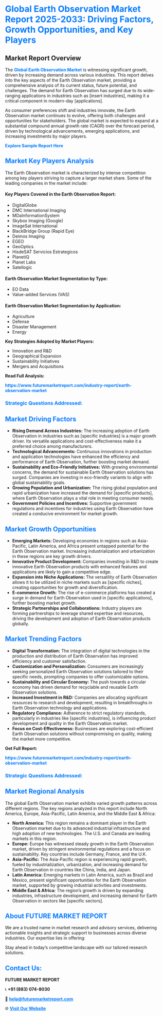 <h1 style="color: #007BFF;">Global Earth Observation Market Report 2025-2033: Driving Factors, Growth Opportunities, and Key Players</h1>

<section id="overview">
<h2>Market Report Overview</h2>
<p>The <a href="https://www.futuremarketreport.com/industry-report/earth-observation-market" style="color: #007BFF; text-decoration: none;"><strong>Global Earth Observation Market</strong></a> is witnessing significant growth, driven by increasing demand across various industries. This report delves into the key aspects of the Earth Observation market, providing a comprehensive analysis of its current status, future potential, and challenges. The demand for Earth Observation has surged due to its wide-ranging applications in industries such as [insert industries], making it a critical component in modern-day [applications].</p>
<p>As consumer preferences shift and industries innovate, the Earth Observation market continues to evolve, offering both challenges and opportunities for stakeholders. The global market is expected to expand at a substantial compound annual growth rate (CAGR) over the forecast period, driven by technological advancements, emerging applications, and increasing investments by major players.</p>
</section>

<section id="overview">
<p><a href="https://www.futuremarketreport.com/request-sample/reportId=62867" style="color: #007BFF; text-decoration: none;"><strong>Explore Sample Report Here</strong></a></p>
</section>

<section id="key-players">
<h2 style="color: #007BFF;">Market Key Players Analysis</h2>
<p>The Earth Observation market is characterized by intense competition among key players striving to capture a larger market share. Some of the leading companies in the market include:</p>
<h4>Key Players Covered in the Earth Observation Report:</h4>
<ul><li>DigitalGlobe</li><li>DMC International Imaging</li><li>MDaInformationSystem</li><li>Skybox Imaging (Google)</li><li>ImageSat International</li><li>BlackBridge Group (Rapid Eye)</li><li>Deimos Imaging</li><li>EGEO</li><li>GeoOptics</li><li>HisdeSAT Servicios Estrategicos</li><li>PlanetiQ</li><li>Planet Labs</li><li>Satellogic</li></ul>
<h4>Earth Observation Market Segmentation by Type:</h4>
<ul><li>EO Data</li><li>Value-added Services (VAS)</li></ul>

<h4>Earth Observation Market Segmentation by Application:</h4>
<ul><li>Agriculture</li><li>Defense</li><li>Disaster Management</li><li>Energy</li></ul>
<p><strong>Key Strategies Adopted by Market Players:</strong></p>
<ul>
<li>Innovation and R&D</li>
<li>Geographical Expansion</li>
<li>Sustainability Initiatives</li>
<li>Mergers and Acquisitions</li>
</ul>
</section>

<section>
<p><strong>Read Full Analysis: </strong></p><a href="https://www.futuremarketreport.com/industry-report/earth-observation-market" style="color: #007BFF; text-decoration: none;"><strong>https://www.futuremarketreport.com/industry-report/earth-observation-market</strong></a>
<h3 style="color: #007BFF;">Strategic Questions Addressed:</h3>
</section>

<section id="driving-factors">
<h2 style="color: #007BFF;">Market Driving Factors</h2>
<ul>
<li><strong>Rising Demand Across Industries:</strong> The increasing adoption of Earth Observation in industries such as [specific industries] is a major growth driver. Its versatile applications and cost-effectiveness make it a preferred choice among manufacturers.</li>
<li><strong>Technological Advancements:</strong> Continuous innovations in production and application technologies have enhanced the efficiency and performance of Earth Observation, further boosting market demand.</li>
<li><strong>Sustainability and Eco-Friendly Initiatives:</strong> With growing environmental concerns, the demand for sustainable Earth Observation solutions has surged. Companies are investing in eco-friendly variants to align with global sustainability goals.</li>
<li><strong>Growing Population and Urbanization:</strong> The rising global population and rapid urbanization have increased the demand for [specific products], where Earth Observation plays a vital role in meeting consumer needs.</li>
<li><strong>Government Policies and Incentives:</strong> Supportive government regulations and incentives for industries using Earth Observation have created a conducive environment for market growth.</li>
</ul>
</section>

<section id="growth-opportunities">
<h2 style="color: #007BFF;">Market Growth Opportunities</h2>
<ul>
<li><strong>Emerging Markets:</strong> Developing economies in regions such as Asia-Pacific, Latin America, and Africa present untapped potential for the Earth Observation market. Increasing industrialization and urbanization in these regions are key growth drivers.</li>
<li><strong>Innovative Product Development:</strong> Companies investing in R&D to create innovative Earth Observation products with enhanced features and applications are likely to gain a competitive edge.</li>
<li><strong>Expansion into Niche Applications:</strong> The versatility of Earth Observation allows it to be utilized in niche markets such as [specific niches], creating opportunities for growth and diversification.</li>
<li><strong>E-commerce Growth:</strong> The rise of e-commerce platforms has created a surge in demand for Earth Observation used in [specific applications], further boosting market growth.</li>
<li><strong>Strategic Partnerships and Collaborations:</strong> Industry players are forming partnerships to leverage shared expertise and resources, driving the development and adoption of Earth Observation products globally.</li>
</ul>
</section>

<section id="trending-factors">
<h2 style="color: #007BFF;">Market Trending Factors</h2>
<ul>
<li><strong>Digital Transformation:</strong> The integration of digital technologies in the production and distribution of Earth Observation has improved efficiency and customer satisfaction.</li>
<li><strong>Customization and Personalization:</strong> Consumers are increasingly seeking personalized Earth Observation solutions tailored to their specific needs, prompting companies to offer customizable options.</li>
<li><strong>Sustainability and Circular Economy:</strong> The push towards a circular economy has driven demand for recyclable and reusable Earth Observation solutions.</li>
<li><strong>Increased Investment in R&D:</strong> Companies are allocating significant resources to research and development, resulting in breakthroughs in Earth Observation technology and applications.</li>
<li><strong>Regulatory Compliance:</strong> Adherence to strict regulatory standards, particularly in industries like [specific industries], is influencing product development and quality in the Earth Observation market.</li>
<li><strong>Focus on Cost-Effectiveness:</strong> Businesses are exploring cost-efficient Earth Observation solutions without compromising on quality, making the market more competitive.</li>
</ul>
</section>

<section>
<p><strong>Get Full Report: </strong></p><a href="https://www.futuremarketreport.com/industry-report/earth-observation-market" style="color: #007BFF; text-decoration: none;"><strong>https://www.futuremarketreport.com/industry-report/earth-observation-market</strong></a>
<h3 style="color: #007BFF;">Strategic Questions Addressed:</h3>
</section>


<section id="regional-analysis">
<h2 style="color: #007BFF;">Market Regional Analysis</h2>
<p>The global Earth Observation market exhibits varied growth patterns across different regions. The key regions analyzed in this report include North America, Europe, Asia-Pacific, Latin America, and the Middle East & Africa:</p>
<ul>
<li><strong>North America:</strong> This region remains a dominant player in the Earth Observation market due to its advanced industrial infrastructure and high adoption of new technologies. The U.S. and Canada are leading markets in this region.</li>
<li><strong>Europe:</strong> Europe has witnessed steady growth in the Earth Observation market, driven by stringent environmental regulations and a focus on sustainability. Key countries include Germany, France, and the U.K.</li>
<li><strong>Asia-Pacific:</strong> The Asia-Pacific region is experiencing rapid growth, fueled by industrialization, urbanization, and increasing demand for Earth Observation in countries like China, India, and Japan.</li>
<li><strong>Latin America:</strong> Emerging markets in Latin America, such as Brazil and Mexico, present significant opportunities for the Earth Observation market, supported by growing industrial activities and investments.</li>
<li><strong>Middle East & Africa:</strong> The region’s growth is driven by expanding industries, infrastructure development, and increasing demand for Earth Observation in sectors like [specific sectors].</li>
</ul>
</section>

<footer>
<h2 style="color: #007BFF;">About FUTURE MARKET REPORT</h2>
<p>We are a trusted name in market research and advisory services, delivering actionable insights and strategic support to businesses across diverse industries. Our expertise lies in offering:</p>

<p>Stay ahead in today’s competitive landscape with our tailored research solutions.</p>

<h2 style="color: #007BFF;">Contact Us:</h2>
<p><strong>FUTURE MARKET REPORT</strong></p>
<p>📞 <strong>+91 (883) 074-8030</strong></p>
<p>📧 <strong><a href="mailto:help@futuremarketreport.com" style="color: #007BFF;">help@futuremarketreport.com</a></strong></p>
<p>🌐 <strong><a href="https://www.futuremarketreport.com/" style="color: #007BFF;">Visit Our Website</a></strong></p>
</footer>
